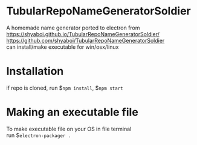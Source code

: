 

# TubularRepoNameGeneratorSoldier
A homemade name generator ported to electron from
<br>
https://shyaboi.github.io/TubularRepoNameGeneratorSoldier/ 
<br>
https://github.com/shyaboi/TubularRepoNameGeneratorSoldier
<br>
can install/make executable for win/osx/linux

# Installation
if repo is cloned, run $`npm install`, $`npm start`
<br>
# Making an executable file
To make executable file on your OS in file terminal 
<br>
run $`electron-packager .`
